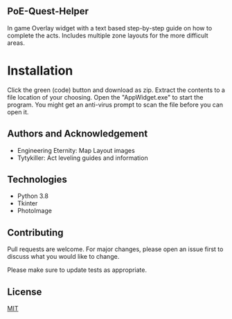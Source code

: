 ## PoE-Quest-Helper
In game Overlay widget with a text based step-by-step guide on how to complete the acts. Includes multiple zone layouts for the more difficult areas. 


# Installation 
Click the green (code) button and download as zip. Extract the contents to a file location of your choosing. Open the "AppWidget.exe" to start the program. You might get an anti-virus prompt to scan the file before you can open it. 


## Authors and Acknowledgement 
- Engineering Eternity: Map Layout images 
- Tytykiller: Act leveling guides and information


## Technologies 
- Python 3.8 
- Tkinter 
- PhotoImage

## Contributing
Pull requests are welcome. For major changes, please open an issue first to discuss what you would like to change.

Please make sure to update tests as appropriate.

## License
[MIT](https://choosealicense.com/licenses/mit/)
